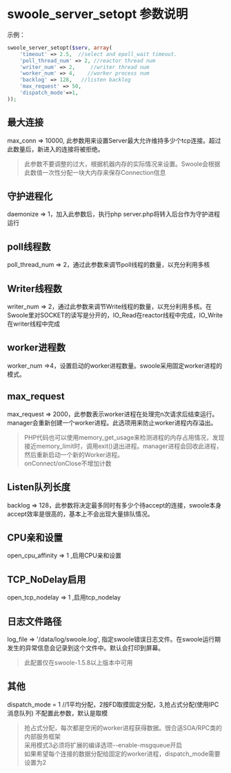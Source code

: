 swoole_server_setopt 参数说明
===========

示例：
```php
swoole_server_setopt($serv, array(
    'timeout' => 2.5,  //select and epoll_wait timeout. 
    'poll_thread_num' => 2, //reactor thread num
    'writer_num' => 2,     //writer thread num
    'worker_num' => 4,    //worker process num
    'backlog' => 128,   //listen backlog
    'max_request' => 50,
    'dispatch_mode'=>1, 
));
```

最大连接
-----
max_conn => 10000, 此参数用来设置Server最大允许维持多少个tcp连接。超过此数量后，新进入的连接将被拒绝。  

> 此参数不要调整的过大，根据机器内存的实际情况来设置。Swoole会根据此数值一次性分配一块大内存来保存Connection信息

守护进程化
-----
daemonize => 1，加入此参数后，执行php server.php将转入后台作为守护进程运行

poll线程数
-----
poll_thread_num => 2，通过此参数来调节poll线程的数量，以充分利用多核

Writer线程数
-----
writer_num => 2，通过此参数来调节Write线程的数量，以充分利用多核。在Swoole里对SOCKET的读写是分开的，IO_Read在reactor线程中完成，IO_Write在writer线程中完成

worker进程数
-----
worker_num =>4，设置启动的worker进程数量。swoole采用固定worker进程的模式。

max_request
-----
max_request => 2000，此参数表示worker进程在处理完n次请求后结束运行。manager会重新创建一个worker进程。此选项用来防止worker进程内存溢出。  
> PHP代码也可以使用memory_get_usage来检测进程的内存占用情况，发现接近memory_limit时，调用exit()退出进程。manager进程会回收此进程，然后重新启动一个新的Worker进程。  
> onConnect/onClose不增加计数

Listen队列长度
-----
backlog => 128，此参数将决定最多同时有多少个待accept的连接，swoole本身accept效率是很高的，基本上不会出现大量排队情况。

CPU亲和设置
-----
open_cpu_affinity => 1 ,启用CPU亲和设置

TCP_NoDelay启用
-----
open_tcp_nodelay  => 1 ,启用tcp_nodelay

日志文件路径
-----
log_file => '/data/log/swoole.log', 指定swoole错误日志文件。在swoole运行期发生的异常信息会记录到这个文件中。默认会打印到屏幕。
> 此配置仅在swoole-1.5.8以上版本中可用

其他
-----
dispatch_mode  = 1 //1平均分配，2按FD取摸固定分配，3,抢占式分配(使用IPC消息队列) 不配置此参数，默认是取模
> 抢占式分配，每次都是空闲的worker进程获得数据。很合适SOA/RPC类的内部服务框架  
> 采用模式3必须将扩展的编译选项--enable-msgqueue开启  
> 如果希望每个连接的数据分配给固定的worker进程，dispatch_mode需要设置为2



